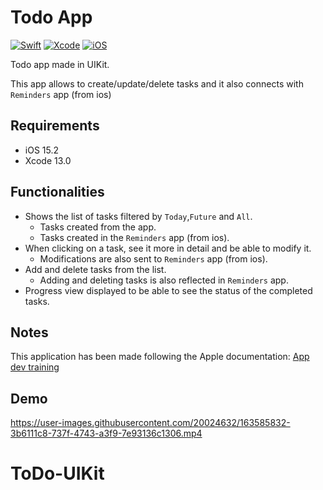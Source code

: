 # Todo App
[![Swift](https://img.shields.io/badge/Swift-5-blue.svg)](https://swift.org)
[![Xcode](https://img.shields.io/badge/Xcode-13.0-blue.svg)](https://developer.apple.com/xcode)
[![iOS](https://img.shields.io/badge/iOS-15.2-blue.svg)](https://developer.apple.com/macOS)

Todo app made in UIKit. 

This app allows to create/update/delete tasks and it also connects with `Reminders` app (from ios)

## Requirements
- iOS 15.2
- Xcode 13.0

## Functionalities

- Shows the list of tasks filtered by `Today`,`Future` and `All`.
  - Tasks created from the app.
  - Tasks created in the `Reminders` app (from ios).
- When clicking on a task, see it more in detail and be able to modify it.
  - Modifications are also sent to `Reminders` app (from ios).
- Add and delete tasks from the list.
  - Adding and deleting tasks is also reflected in `Reminders` app.
- Progress view displayed to be able to see the status of the completed tasks.

## Notes
This application has been made following the Apple documentation: [App dev training](https://developer.apple.com/tutorials/app-dev-training#uikit-essentials)

## Demo
https://user-images.githubusercontent.com/20024632/163585832-3b6111c8-737f-4743-a3f9-7e93136c1306.mp4

# ToDo-UIKit
